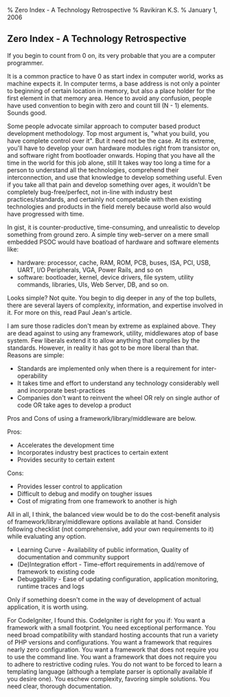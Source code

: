% Zero Index - A Technology Retrospective
% Ravikiran K.S.
% January 1, 2006

## Zero Index - A Technology Retrospective

If you begin to count from 0 on, its very probable that you are a computer
programmer.

It is a common practice to have 0 as start index in computer world, works as
machine expects it. In computer terms, a base address is not only a pointer to
beginning of certain location in memory, but also a place holder for the first
element in that memory area. Hence to avoid any confusion, people have used
convention to begin with zero and count till (N - 1) elements. Sounds good.

Some people advocate similar approach to computer based product development
methodology. Top most argument is, "what you build, you have complete control
over it". But it need not be the case. At its extreme, you'll have to develop
your own hardware modules right from transistor on, and software right from
bootloader onwards. Hoping that you have all the time in the world for this job
alone, still It takes way too long a time for a person to understand all the
technologies, comprehend their interconnection, and use that knowledge to
develop something useful. Even if you take all that pain and develop something
over ages, it wouldn't be completely bug-free/perfect, not in-line with
industry best practices/standards, and certainly not competable with then
existing technologies and products in the field merely because world also would
have progressed with time.

In gist, it is counter-productive, time-consuming, and unrealistic to develop
something from ground zero. A simple tiny web-server on a mere small embedded
PSOC would have boatload of hardware and software elements like:
* hardware: processor, cache, RAM, ROM, PCB, buses, ISA, PCI, USB, UART, I/O
Peripherals, VGA, Power Rails, and so on
* software: bootloader, kernel, device drivers, file system, utility commands,
libraries, UIs, Web Server, DB, and so on.

Looks simple? Not quite. You begin to dig deeper in any of the top bullets,
there are several layers of complexity, information, and expertise involved in
it. For more on this, read Paul Jean's article.

I am sure those radicles don't mean by extreme as explained above. They are
dead against to using any framework, utility, middlewares atop of base system.
Few liberals extend it to allow anything that complies by the standards.
However, in reality it has got to be more liberal than that. Reasons are
simple:
* Standards are implemented only when there is a requirement for
inter-operability
* It takes time and effort to understand any technology considerably well and
incorporate best-practices
* Companies don't want to reinvent the wheel OR rely on single author of code
OR take ages to develop a product

Pros and Cons of using a framework/library/middleware are below.

Pros:
* Accelerates the development time
* Incorporates industry best practices to certain extent
* Provides security to certain extent

Cons:
* Provides lesser control to application
* Difficult to debug and modify on tougher issues
* Cost of migrating from one framework to another is high

All in all, I think, the balanced view would be to do the cost-benefit analysis
of framework/library/middleware options available at hand. Consider following
checklist (not comprehensive, add your own requirements to it) while evaluating
any option.

* Learning Curve - Availability of public information, Quality of documentation
and community support
* (De)Integration effort - Time-effort requirements in add/remove of framework
to existing code
* Debuggability - Ease of updating configuration, application monitoring,
runtime traces and logs

Only if something doesn't come in the way of development of actual application,
it is worth using.

For CodeIgniter, I found this. CodeIgniter is right for you if:
    You want a framework with a small footprint.
    You need exceptional performance.
    You need broad compatibility with standard hosting accounts that run a
variety of PHP versions and configurations.
    You want a framework that requires nearly zero configuration.
    You want a framework that does not require you to use the command line.
    You want a framework that does not require you to adhere to restrictive coding rules.
    You do not want to be forced to learn a templating language (although a
template parser is optionally available if you desire one).
    You eschew complexity, favoring simple solutions.
    You need clear, thorough documentation.
